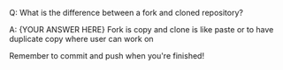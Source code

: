 Q: What is the difference between a fork and cloned repository?

A: {YOUR ANSWER HERE} Fork is copy and clone is like paste or to have duplicate copy where user can work on 


Remember to commit and push when you're finished!